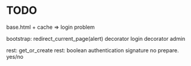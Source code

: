 TODO
========================

base.html + cache => login problem

bootstrap: redirect_current_page(alert)
decorator login
decorator admin

rest: get_or_create
rest: boolean authentication signature no prepare. yes/no
